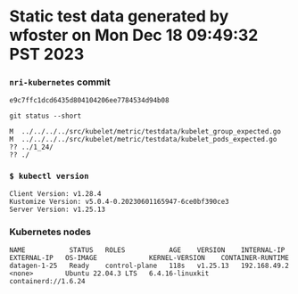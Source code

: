 # Static test data generated by wfoster on Mon Dec 18 09:49:32 PST 2023

### `nri-kubernetes` commit
```
e9c7ffc1dcd6435d804104206ee7784534d94b08
```

`git status --short`

```
M  ../../../../src/kubelet/metric/testdata/kubelet_group_expected.go
M  ../../../../src/kubelet/metric/testdata/kubelet_pods_expected.go
?? ../1_24/
?? ./
```

### `$ kubectl version`
```
Client Version: v1.28.4
Kustomize Version: v5.0.4-0.20230601165947-6ce0bf390ce3
Server Version: v1.25.13
```

### Kubernetes nodes
```
NAME           STATUS   ROLES           AGE    VERSION    INTERNAL-IP    EXTERNAL-IP   OS-IMAGE             KERNEL-VERSION    CONTAINER-RUNTIME
datagen-1-25   Ready    control-plane   118s   v1.25.13   192.168.49.2   <none>        Ubuntu 22.04.3 LTS   6.4.16-linuxkit   containerd://1.6.24
```
